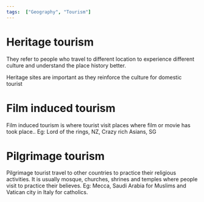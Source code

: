 ```yaml
---
tags:  ["Geography", "Tourism"]
---
```

# Heritage tourism
They refer to people who travel to different location to experience different culture and understand the place history better.

Heritage sites are important as they reinforce the culture for domestic tourist

# Film induced tourism
Film induced tourism is where tourist visit places where film or movie has took place..
Eg: Lord of the rings, NZ, Crazy rich Asians, SG

# Pilgrimage tourism
Pilgrimage tourist travel to other countries to practice their religious activities.
It is usually mosque, churches, shrines and temples where people visit to practice their believes.
Eg: Mecca, Saudi Arabia for Muslims and Vatican city in Italy for catholics.